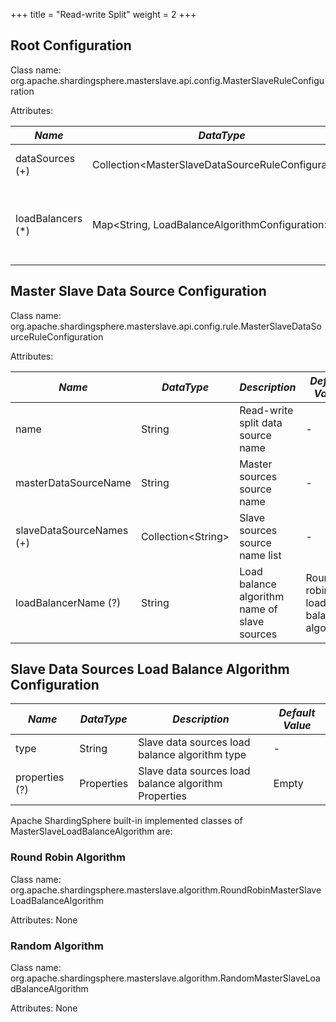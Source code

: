 +++
title = "Read-write Split"
weight = 2
+++

## Root Configuration

Class name: org.apache.shardingsphere.masterslave.api.config.MasterSlaveRuleConfiguration

Attributes:

| *Name*            | *DataType*                                           | *Description*                                                        |
| ----------------- | ---------------------------------------------------- | -------------------------------------------------------------------- |
| dataSources (+)   | Collection\<MasterSlaveDataSourceRuleConfiguration\> | Data sources of master and slaves                                    |
| loadBalancers (*) | Map\<String, LoadBalanceAlgorithmConfiguration\>     | Load balance algorithm name and configurations of slave data sources |

## Master Slave Data Source Configuration

Class name: org.apache.shardingsphere.masterslave.api.config.rule.MasterSlaveDataSourceRuleConfiguration

Attributes:

| *Name*                   | *DataType*           | *Description*                                | *Default Value*                    |
| ------------------------ | -------------------- | -------------------------------------------- | ---------------------------------- |
| name                     | String               | Read-write split data source name            | -                                  |
| masterDataSourceName     | String               | Master sources source name                   | -                                  |
| slaveDataSourceNames (+) | Collection\<String\> | Slave sources source name list               | -                                  |
| loadBalancerName (?)     | String               | Load balance algorithm name of slave sources | Round robin load balance algorithm |

## Slave Data Sources Load Balance Algorithm Configuration

| *Name*         | *DataType* | *Description*                                        | *Default Value* |
| -------------- | ---------- | ---------------------------------------------------- | --------------- |
| type           | String     | Slave data sources load balance algorithm type       | -               |
| properties (?) | Properties | Slave data sources load balance algorithm Properties | Empty           |

Apache ShardingSphere built-in implemented classes of MasterSlaveLoadBalanceAlgorithm are:

### Round Robin Algorithm

Class name: org.apache.shardingsphere.masterslave.algorithm.RoundRobinMasterSlaveLoadBalanceAlgorithm

Attributes: None

### Random Algorithm

Class name: org.apache.shardingsphere.masterslave.algorithm.RandomMasterSlaveLoadBalanceAlgorithm

Attributes: None
